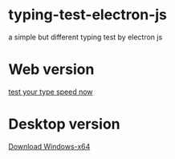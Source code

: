 # typing-test-electron-js
a simple but different typing test by electron js

# Web version
[test your type speed now](https://typing-test-electron.netlify.app/)
# Desktop version
[Download Windows-x64](https://github.com/MohammadGhajari/typing-test-electron-js/releases/tag/Sprint-1)
